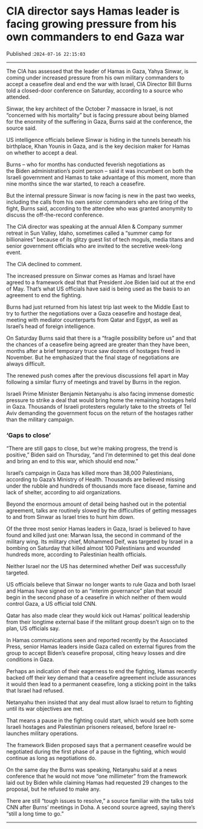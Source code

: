 # CIA director says Hamas leader is facing growing pressure from his own commanders to end Gaza war

Published :`2024-07-16 22:15:03`

---

The CIA has assessed that the leader of Hamas in Gaza, Yahya Sinwar, is coming under increased pressure from his own military commanders to accept a ceasefire deal and end the war with Israel, CIA Director Bill Burns told a closed-door conference on Saturday, according to a source who attended.

Sinwar, the key architect of the October 7 massacre in Israel, is not “concerned with his mortality” but is facing pressure about being blamed for the enormity of the suffering in Gaza, Burns said at the conference, the source said.

US intelligence officials believe Sinwar is hiding in the tunnels beneath his birthplace, Khan Younis in Gaza, and is the key decision maker for Hamas on whether to accept a deal.

Burns – who for months has conducted feverish negotiations as the Biden administration’s point person – said it was incumbent on both the Israeli government and Hamas to take advantage of this moment, more than nine months since the war started, to reach a ceasefire.

But the internal pressure Sinwar is now facing is new in the past two weeks, including the calls from his own senior commanders who are tiring of the fight, Burns said, according to the attendee who was granted anonymity to discuss the off-the-record conference.

The CIA director was speaking at the annual Allen & Company summer retreat in Sun Valley, Idaho, sometimes called a “summer camp for billionaires” because of its glitzy guest list of tech moguls, media titans and senior government officials who are invited to the secretive week-long event.

The CIA declined to comment.

The increased pressure on Sinwar comes as Hamas and Israel have agreed to a framework deal that that President Joe Biden laid out at the end of May. That’s what US officials have said is being used as the basis to an agreement to end the fighting.

Burns had just returned from his latest trip last week to the Middle East to try to further the negotiations over a Gaza ceasefire and hostage deal, meeting with mediator counterparts from Qatar and Egypt, as well as Israel’s head of foreign intelligence.

On Saturday Burns said that there is a “fragile possibility before us” and that the chances of a ceasefire being agreed are greater than they have been, months after a brief temporary truce saw dozens of hostages freed in November. But he emphasized that the final stage of negotiations are always difficult.

The renewed push comes after the previous discussions fell apart in May following a similar flurry of meetings and travel by Burns in the region.

Israeli Prime Minister Benjamin Netanyahu is also facing immense domestic pressure to strike a deal that would bring home the remaining hostages held in Gaza. Thousands of Israeli protesters regularly take to the streets of Tel Aviv demanding the government focus on the return of the hostages rather than the military campaign.

### ‘Gaps to close’

“There are still gaps to close, but we’re making progress, the trend is positive,” Biden said on Thursday, “and I’m determined to get this deal done and bring an end to this war, which should end now.”

Israel’s campaign in Gaza has killed more than 38,000 Palestinians, according to Gaza’s Ministry of Health. Thousands are believed missing under the rubble and hundreds of thousands more face disease, famine and lack of shelter, according to aid organizations.

Beyond the enormous amount of detail being hashed out in the potential agreement, talks are routinely slowed by the difficulties of getting messages to and from Sinwar as Israel tries to hunt him down.

Of the three most senior Hamas leaders in Gaza, Israel is believed to have found and killed just one: Marwan Issa, the second in command of the military wing. Its military chief, Mohammed Deif, was targeted by Israel in a bombing on Saturday that killed almost 100 Palestinians and wounded hundreds more, according to Palestinian health officials.

Neither Israel nor the US has determined whether Deif was successfully targeted.

US officials believe that Sinwar no longer wants to rule Gaza and both Israel and Hamas have signed on to an “interim governance” plan that would begin in the second phase of a ceasefire in which neither of them would control Gaza, a US official told CNN.

Qatar has also made clear they would kick out Hamas’ political leadership from their longtime external base if the militant group doesn’t sign on to the plan, US officials say.

In Hamas communications seen and reported recently by the Associated Press, senior Hamas leaders inside Gaza called on external figures from the group to accept Biden’s ceasefire proposal, citing heavy losses and dire conditions in Gaza.

Perhaps an indication of their eagerness to end the fighting, Hamas recently backed off their key demand that a ceasefire agreement include assurances it would then lead to a permanent ceasefire, long a sticking point in the talks that Israel had refused.

Netanyahu then insisted that any deal must allow Israel to return to fighting until its war objectives are met.

That means a pause in the fighting could start, which would see both some Israeli hostages and Palestinian prisoners released, before Israel re-launches military operations.

The framework Biden proposed says that a permanent ceasefire would be negotiated during the first phase of a pause in the fighting, which would continue as long as negotiations do.

On the same day the Burns was speaking, Netanyahu said at a news conference that he would not move “one millimeter” from the framework laid out by Biden while claiming Hamas had requested 29 changes to the proposal, but he refused to make any.

There are still “tough issues to resolve,” a source familiar with the talks told CNN after Burns’ meetings in Doha. A second source agreed, saying there’s “still a long time to go.”

---

